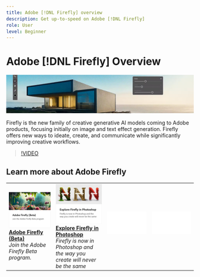 ```yaml
---
title: Adobe [!DNL Firefly] overview
description: Get up-to-speed on Adobe [!DNL Firefly]
role: User
level: Beginner
---
```

# Adobe [!DNL Firefly] Overview

![Firefly Hero Image](../assets/firefly.png)

Firefly is the new family of creative generative AI models coming to Adobe products, focusing initially on image and text effect generation. Firefly offers new ways to ideate, create, and communicate while significantly improving creative workflows.

>[!VIDEO](https://video.tv.adobe.com/v/3416910t1?quality=12&learn=on&hidetitle=true)

## Learn more about Adobe Firefly

<table>
<tr>
   <td>
      <a href="https://firefly.adobe.com/" {target="_blank"}>
         <img alt="Adobe Firefly (Beta)" src="../assets/firefly-beta.png" />
      </a>
      <div>
      <a href="https://firefly.adobe.com/" {target="_blank"} ><strong>Adobe Firefly (Beta)</strong></a>
      </div>
      <em>Join the Adobe Firefly Beta program.</em>
      <br>
  </td>
  <td>
      <a href="https://www.adobe.com/sensei/generative-ai/firefly.html" {target="_blank"}>
         <img alt="Explore Firefly in Photoshop" src="../assets/firefly-photoshop.png" />
      </a>
      <div>
      <a href="https://www.adobe.com/sensei/generative-ai/firefly.html" {target="_blank"}><strong>Explore Firefly in Photoshop</strong></a>
      </div>
      <em>Firefly is now in Photoshop and the way you create will never be the same</em>
      <br>
  </td>
  <td>
    <img alt="Spacer" src="../assets/Whitespacer.png" />
    <div>
    <br>
  </td>
  <td>
    <img alt="Spacer" src="../assets/Whitespacer.png" />
    <div>
    <br>
  </td>
</tr>
</table>
